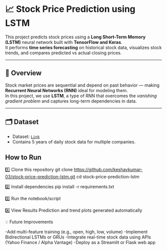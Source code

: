 # 📈 Stock Price Prediction using LSTM

This project predicts stock prices using a **Long Short-Term Memory (LSTM)** neural network built with **TensorFlow and Keras**.  
It performs **time series forecasting** on historical stock data, visualizes stock trends, and compares predicted vs actual closing prices.

---

## 🧠 Overview

Stock market prices are sequential and depend on past behavior — making **Recurrent Neural Networks (RNN)** ideal for modeling them.  
In this project, we use **LSTM**, a type of RNN that overcomes the *vanishing gradient problem* and captures long-term dependencies in data.


---

## 🗂️ Dataset

- Dataset: [`Link`](https://www.kaggle.com/dgawlik/nyse)  
- Contains 5 years of daily stock data for multiple companies.

## How to Run
1️⃣ Clone this repository
git clone https://github.com/keshavkumar-03/stock-price-prediction-lstm.git
cd stock-price-prediction-lstm

2️⃣ Install dependencies
pip install -r requirements.txt

3️⃣ Run the notebook/script

4️⃣ View Results
Prediction and trend plots generated automatically

💡 Future Improvements

-Add multi-feature training (e.g., open, high, low, volume)
-Implement Bidirectional LSTMs or GRUs
-Integrate real-time stock data using APIs (Yahoo Finance / Alpha Vantage)
-Deploy as a Streamlit or Flask web app

